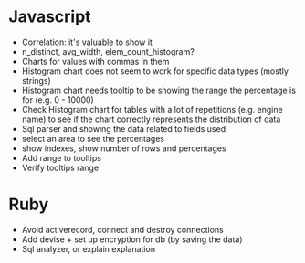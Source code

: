 # Javascript
- Correlation: it's valuable to show it
- n_distinct, avg_width, elem_count_histogram?
- Charts for values with commas in them
- Histogram chart does not seem to work for specific data types (mostly strings)
- Histogram chart needs tooltip to be showing the range the percentage is for (e.g. 0 - 10000)
- Check Histogram chart for tables with a lot of repetitions (e.g. engine name) to see if the chart correctly represents the distribution of data
- Sql parser and showing the data related to fields used
- select an area to see the percentages
- show indexes, show number of rows and percentages
- Add range to tooltips
- Verify tooltips range

# Ruby
- Avoid activerecord, connect and destroy connections
- Add devise + set up encryption for db (by saving the data)
- Sql analyzer, or explain explanation


